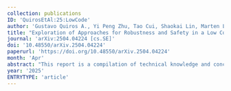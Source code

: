 ```yaml
---
collection: publications
ID: 'QuirosEtAl:25:LowCode'
author: 'Gustavo Quiros A., Yi Peng Zhu, Tao Cui, Shaokai Lin, Marten Lohstroh, Edward A. Lee'
title: "Exploration of Approaches for Robustness and Safety in a Low Code Open Environment for Factory Automation"
journal: 'arXiv:2504.04224 [cs.SE]'
doi: '10.48550/arXiv.2504.04224'
paperurl: 'https://doi.org/10.48550/arXiv.2504.04224'
month: 'Apr'
abstract: "This report is a compilation of technical knowledge and concepts that were produced by the authors and additional contributors in the context of the collaboration projects "Abstraction Requirements for Language of Choice in Industrial Automation" (FY21-22) and "Approaches for Robust and Safe Low-Code" (FY23-24) from Siemens Technology and the University of California, Berkeley. The primary objective of these projects was to assess Siemens Open Industrial Edge (OIE) engineering capabilities by defining a concept that ensures the satisfaction of coordination and safety requirements when using disparate OIE modules. The objective was to use the Lingua Franca (LF) coordination language to demonstrate how to address challenges in: 1. engineering modular, distributed, and flexible automation solutions that ensure, by design, robust and safe operation1; 2. the use of IEC 61499, the event driven execution model for specifying the execution order of OIE modules (defined as function blocks); 3. support large-scale distributed OIE automation solutions, and eventually 4. define optimal solutions with synchronization and time-optimal mechanisms."
year: '2025'
ENTRYTYPE: 'article'
---
```


